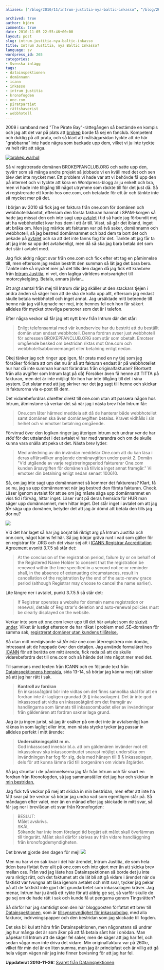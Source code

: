```yaml
---
aliases: ["/blog/2010/11/intrum-justitia-nya-baltic-inkasso", "/blog/2010/11/05/intrum-justitia-nya-baltic-inkasso"]

archived: true
author: björn
comments: true
date: 2010-11-05 22:55:46+00:00
layout: post
slug: intrum-justitia-nya-baltic-inkasso
title: Intrum Justitia, nya Baltic Inkasso?
language: sv
wordpress_id: 265
categories:
- Svenska inlägg
tags:
- datainspektionen
- domännamn
- icann
- inkasso
- intrum justitia
- kronofogden
- one.com
- piratpartiet
- rättshaverist
- webbhotell
---
```




2009 i samband med "The Pirate Bay"-rättegången så bestämde en kompis och jag att det var på plats att [brokep] borde få sej en fanclub. Kompetent och duktig på att prata, och så klart att målsägarsidan tyckte att de här "grabbarna" inte hade några som backade upp dem, vilket vi ju inte tyckte va helt rätt att säga.

[![brokep warhol](http://sanitarium.se/files/uploads/2010/11/brokep-warhol-top-image-2-300x80.png)](http://sanitarium.se/files/uploads/2010/11/brokep-warhol-top-image-2.png)

Så vi registrerade domänen BROKEPFANCLUB.ORG och satte upp den, tyvärr som så många andra projekt så jobbade vi en kväll med det och sen blev det inte mycket mer. Ett problem vi hade var att vi behövde få upp den på internet och vi tyckte att köra en Wordpress-blogg är ju enkelt och bra, men vi hade inte tillgång till något utrymme som räckte till för det just då. Så vi registrerade ett konto hos one.com, och betalade för ett år och tänkte inte så mycket mer på det.

I början av 2010 så fick jag en faktura från one.com för domänen och webbhotellskontot, eftersom den första fakturan hamnat i SPAM-korgen så hade jag missat den och inte sagt upp [avtalet][avtal-one] i tid så hade jag förbundit mej att ha webbhotellet kvar hos dem i ett år till. Visst, så går det ibland, inget att bråka om. Men jag märkte att fakturan var på två saker, domännamn och webbhotell, så jag bestred domännamnet och bad dem ta bort det och pekade på [avtalet][avtal-one] och sa att det inte fanns fog för det. Tänkte att jag får ta att jag inte sa upp det avtalsenligt, men då så ska jag bara betala det som det står i avtalet med.

Jag fick aldrig något svar från one.com och fick efter ett tag en påminnelse till, men eftersom jag redan bestritt den summan så lät jag det bara bero. Tänkte inte så mycket mer på det tills den dagen då jag fick ett kravbrev från [Intrum Justitia], ni vet, den lagliga världens motsvarighet till motorcykelgäng. Betala, annars jävlar...

Ett argt samtal från mej till Intrum där jag skäller ut den stackars tjejen i andra änden så säger hon att de ska de kolla upp allt, eftersom jag endast skulle betala webbhotell och inget annat. Jag ursäktade mitt beteende till henne när jag väl lugnade ner mej, inte hennes fel och hon får säkert alldeles för mycket otrevliga personer som det är i telefon. 

Efter några veckor så får jag ett nytt brev från Intrum där det står: 

> Enligt telefonsamtal med vår kundservice har du bestritt att du beställt domän utan endast webbhotell.
> Denna fordran avser just webbhotell för adressen BROKEPFANCLUB.ORG som står som obetalt. Emotser omgående besked om bestridan riktas mot One.com och webbhotellsabbonnemanget eller betalning enligt nedan.

Okej tänker jag och ringer upp igen, får prata med en ny tjej som jag försöker förklara att om det nu är så att fakturan endast är på webbhotellet hur har då inte summan kunnat förändras från originalfakturan? (Bortsett från alla avgifter som Intrum lagt på då) Försöker även få henne att TITTA på fakturan, men det är inte möjligt för hon har inte tillgång till det i sina system. Det slutar med att jag skriver ner det jag sagt till henne och skickar in fakturorna via e-post till dem. 

Det vidarebefordras därefter direkt till one.com utan att passera någon hos Intrum, åtminstone så verkar det så när jag i nästa brev från Intrum får:

> One.com låter härmed meddela att då de hanterar både webbhotellet samt domänen ska även domänavgiften betalas. 
> Kravet vidhålls i sin helhet och vi emotser betalning omgående.

Förvirrad över den logiken ringer jag återigen Intrum och undrar *var* de har *stöd* för det uttalandet i det avtalet vi har med varandra och om de skulle kunna vara snälla att peka ut det. Nästa brev lyder:

> Med anledning av din invändan meddelar One.com att du kan läsa i deras affärsvillkor angående domänavgiften under punkt 2. Domän "Vid utgående av varje registreringsperiod fakturerar One.com kunden årsavgiften för domänen så tillvida inget annat framgår." Vi emotser din betalning enligt nedan senast 100610.

Så, om jag inte sagt upp domännamnet så kommer det faktureras? Klart, få se nu, jag sa upp domännamnet när jag bestred den första fakturan. Check. Läser igenom avtalet för att se om jag måste säga upp domännamnet en viss tid i förväg, hittar inget. Läser runt på deras hemsida för HUR man säger upp domännamnet, men hittar inget. Det står inget i avtalet om att jag *får* säga upp domänen, betyder det att jag är dömd att betala den tills jag dör nu?

[![](http://sanitarium.se/files/uploads/2010/11/cussing-150x150.png)](http://sanitarium.se/files/uploads/2010/11/cussing.png)

Vid det här laget så har jag börjat bli riktigt arg på Intrum Justitia och one.com, något känns fel här. Så jag börjar gräva runt i vad som gäller för en registrar för .ORG och det visar sej att i [ICANN Registrar Accreditation Agreement][icann] avsnitt 3.7.5 så står det:

> At the conclusion of the registration period, failure by or on behalf of the Registered Name Holder to consent that the registration be renewed within the time specified in a second notice or reminder shall, in the absence of extenuating circumstances, result in cancellation of the registration by the end of the auto-renew grace period (although Registrar may choose to cancel the name earlier).

Lite längre ner i avtalet, punkt 3.7.5.5 så står det:

> If Registrar operates a website for domain name registration or renewal, details of Registrar's deletion and auto-renewal policies must be clearly displayed on the website.

Verkar inte som att one.com lever upp till det här avtalet som de [skrivit under](http://www.icann.org/en/registrars/accredited-list.html). Vilket är lustigt eftersom de har råkat i problem med .SE-domänen för samma sak, [registrerat domäner utan kundens tillåtelse.](http://www.idg.se/2.1085/1.339619/onecom-stangs-av-fran-se-domanen)

Så utan mitt medgivande så *får inte* one.com återregistrera min domän, intressant att de hoppade över den detaljen. Jag använde formuläret hos [ICANN] för att berätta om mitt ärende, fick reda på att de skulle vidarebefordra det till one.com och så hände det inte något mer med det.

Tillsammans med texten från ICANN och en följande text från [Datainspektionens hemsida][di-inkasso], sida 13-14, så börjar jag känna mej rätt säker på att jag har rätt i sak.

> **Kontroll av fordran**  
> En inkassoåtgärd bör inte vidtas om det finns sannolika skäl för att en fordran inte är lagligen grundad (8 § inkassolagen). Det är inte god inkassosed att vidta en inkassoåtgärd om det framgår av handlingarna som lämnats till inkassoombudet eller av invändningar från gäldenären att fordran saknar laga grund.  

Jag är ju ingen jurist, så jag är osäker på om det inte är avtalsenligt kan räknas in som lagligt eller inte, men nästa stycke tycker jag passar in alldeles perfekt i mitt ärende:  

> **Undersökningsplikt m.m.**  
> God inkassosed innebär bl.a. att om gäldenären invänder mot ett inkassokrav ska inkassoombudet snarast möjligt undersöka om invändningen har fog för sig, dels med hänsyn till 8 § inkassolagen, dels för att kunna lämna råd till borgenären om vidare åtgärder.

Så jag struntar i de påminnelserna jag får från Intrum och får snart en fordran från Kronofogden, så jag sammanställer det jag har och skickar in [min bestridan.][bestridan]

Jag fick två veckor på mej att skicka in min bestridan, men efter att inte ha fått svar på tre veckor så börjar jag undra vad som egentligen står på. Så måndagen efter valet, mer än en månad efter jag skickade in mitt svar, så får jag ner i brevlådan ett svar från Kronofogden:

> BESLUT:  
> Målet avskrivs.  
> SKÄL  
> Sökande har inte inom förelagd tid begärt att målet skall överlämnas till tingsrätt. Målet skall därför skrivas av från vidare handläggning från kronofogdemyndigheten.  

Det brevet gjorde den dagen för mej!
[![](http://sanitarium.se/files/uploads/2010/11/excellent-150x150.jpg)](http://sanitarium.se/files/uploads/2010/11/excellent.jpg)

Men nu har vi en sak kvar i det här ärendet, Intrum Justitia, de som hela tiden bara flyttat över allt på one.com och inte gjort mer än att skicka brev mellan oss. Från vad jag läste hos Datainspektionen så borde det ju inte vara riktigt rätt, och det faktumet att de lät bli att gå vidare i ärendet när de faktiskt var tvungna att läsa igenom avtalet och mitt svar, tycker jag pekar på att de faktiskt inte gjort det grundarbetet som inkassolagen kräver. Jag menar, Intrum har ju ändå ett rykte för att aldrig ge sej, så varför skulle de ge sej om de hade rätt i sak och kunde få ut pengarna genom Tingsrätten?

Så därför har jag samtidigt som den här bloggposten författat ett brev till [Datainspektionen][di], som är [tillsynsmyndighet för inkassobolag][di-inkassodel], med alla fakturor, indrivningspapper och den bestridan som jag skickade till fogden. 

Det ska bli kul att höra från Datainspektionen, men någonstans så undrar jag hur många det är som åker på att få betala sånt här i onödan. Man påpekar till Intrum att de säger fel saker, men de säger att jag har fel, och sedan vågar man inte driva det vidare. Min originalfaktura var på 260kr, vilket för min del är en liten summa, men jag är principfast och är villig att gå hela vägen vägen när jag inte finner bevisning för att jag har fel.

**Uppdaterat 2010-11-26:** [Svaret från Datainspektionen](/blog/2010/11/svar-fran-datainspektionen-om-intrum-justitia/)

[brokep]:http://blog.brokep.com/
[icann]:http://www.icann.org/en/registrars/ra-agreement-21may09-en.htm#3.7.5
[di-inkasso]:http://www.datainspektionen.se/Documents/faktabroschyr-allmannarad-inkasso.pdf
[bestridan]:https://docs.google.com/document/d/1vSyQs5jWkx40BOziG1J9V2aEOEgIqGFUeC03wkKiJPM/edit?hl=sv&authkey;=CM2oo6II
[avtal-one]:/files/Bilaga-1-one-terms.pdf
[Intrum Justitia]:http://www.intrum.com/sv/index.asp
[ICANN]:https://secure.wikimedia.org/wikipedia/sv/wiki/ICANN
[di-inkassodel]:http://www.datainspektionen.se/lagar-och-regler/inkassolagen/
[di]:http://www.datainspektionen.se/
